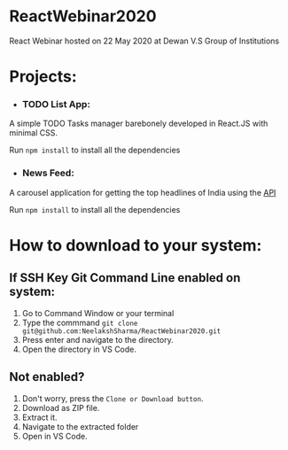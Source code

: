 # ReactWebinar2020

React Webinar hosted on 22 May 2020 at Dewan V.S Group of Institutions

# Projects:

- ### TODO List App:
A simple TODO Tasks manager barebonely developed in React.JS with minimal CSS.

Run `npm install` to install all the dependencies

- ### News Feed:
A carousel application for getting the top headlines of India using the [API](https://newsapi.org/)

Run `npm install` to install all the dependencies

# How to download to your system:
## If SSH Key Git Command Line enabled on system:

1. Go to Command Window or your terminal
2. Type the commmand `git clone git@github.com:NeelakshSharma/ReactWebinar2020.git`
3. Press enter and navigate to the directory.
4. Open the directory in VS Code.

## Not enabled?

1. Don't worry, press the `Clone or Download button`.
2. Download as ZIP file.
3. Extract it.
4. Navigate to the extracted folder
5. Open in VS Code.
